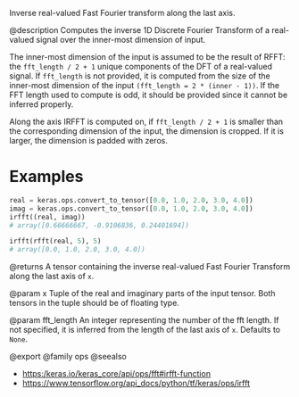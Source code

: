 Inverse real-valued Fast Fourier transform along the last axis.

@description
Computes the inverse 1D Discrete Fourier Transform of a real-valued signal
over the inner-most dimension of input.

The inner-most dimension of the input is assumed to be the result of RFFT:
the `fft_length / 2 + 1` unique components of the DFT of a real-valued
signal. If `fft_length` is not provided, it is computed from the size of the
inner-most dimension of the input `(fft_length = 2 * (inner - 1))`. If the
FFT length used to compute is odd, it should be provided since it cannot
be inferred properly.

Along the axis IRFFT is computed on, if `fft_length / 2 + 1` is smaller than
the corresponding dimension of the input, the dimension is cropped. If it is
larger, the dimension is padded with zeros.

# Examples
```python
real = keras.ops.convert_to_tensor([0.0, 1.0, 2.0, 3.0, 4.0])
imag = keras.ops.convert_to_tensor([0.0, 1.0, 2.0, 3.0, 4.0])
irfft((real, imag))
# array([0.66666667, -0.9106836, 0.24401694])
```

```python
irfft(rfft(real, 5), 5)
# array([0.0, 1.0, 2.0, 3.0, 4.0])
```

@returns
A tensor containing the inverse real-valued Fast Fourier Transform
along the last axis of `x`.

@param x
Tuple of the real and imaginary parts of the input tensor. Both
tensors in the tuple should be of floating type.

@param fft_length
An integer representing the number of the fft length. If not
specified, it is inferred from the length of the last axis of `x`.
Defaults to `None`.

@export
@family ops
@seealso
+ <https:/keras.io/keras_core/api/ops/fft#irfft-function>
+ <https://www.tensorflow.org/api_docs/python/tf/keras/ops/irfft>
